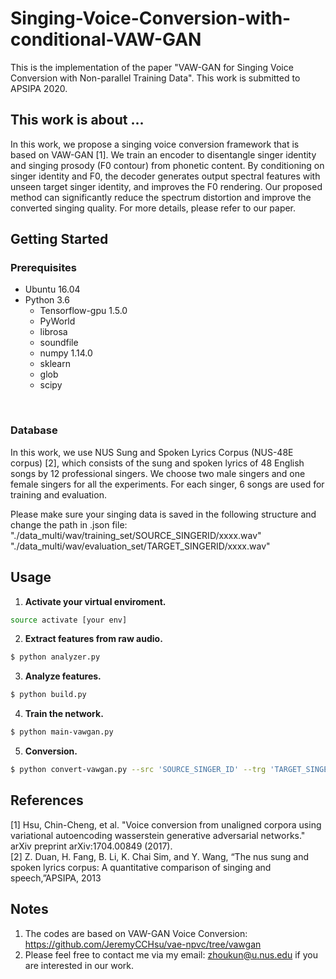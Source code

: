 # Singing-Voice-Conversion-with-conditional-VAW-GAN
This is the implementation of the paper "VAW-GAN for Singing Voice Conversion with Non-parallel Training Data". This work is submitted to APSIPA 2020.

## This work is about ...
In this work, we propose a singing voice conversion framework that is based on VAW-GAN [1]. We train an encoder to disentangle singer identity and singing prosody (F0 contour) from phonetic content. By conditioning on singer identity and F0, the decoder generates output spectral features with unseen target singer identity, and improves the F0 rendering. Our proposed method can significantly reduce the spectrum distortion and improve the converted singing quality. For more details, please refer to our paper.

## Getting Started


### Prerequisites

- Ubuntu 16.04  
- Python 3.6 
  - Tensorflow-gpu 1.5.0
  - PyWorld
  - librosa
  - soundfile
  - numpy 1.14.0
  - sklearn
  - glob
  - scipy
<br/>

### Database

In this work, we use  NUS  Sung  and  Spoken  Lyrics  Corpus (NUS-48E corpus) [2], which consists of the sung and spoken lyrics  of  48  English  songs  by  12  professional  singers.  We choose  two  male  singers  and  one  female  singers  for  all  the experiments.  For  each  singer,  6  songs  are  used  for  training and evaluation.<br/>

Please make sure your singing data is saved in the following structure and change the path in .json file:<br/>
"./data_multi/wav/training_set/SOURCE_SINGERID/xxxx.wav"<br/>
"./data_multi/wav/evaluation_set/TARGET_SINGERID/xxxx.wav"

## Usage
1. **Activate your virtual enviroment.**
```bash
source activate [your env]
```
2. **Extract features from raw audio.**
```Bash
$ python analyzer.py 
```
3. **Analyze features.**
```Bash
$ python build.py 
```
4. **Train the network.**
```Bash
$ python main-vawgan.py 
```
5. **Conversion.**
```Bash
$ python convert-vawgan.py --src 'SOURCE_SINGER_ID' --trg 'TARGET_SINGER_ID' --checkpoint './logdir/train/PLEASE_SPECIFY_YOUR_CHECKPOINT/model.ckpt-46860'
```
## References
[1] Hsu, Chin-Cheng, et al. "Voice conversion from unaligned corpora using variational autoencoding wasserstein generative adversarial networks." arXiv preprint arXiv:1704.00849 (2017). </br>
[2] Z. Duan, H. Fang, B. Li, K. Chai Sim, and Y. Wang, “The nus sung and spoken lyrics corpus: A quantitative comparison of singing and speech,”APSIPA, 2013

## Notes
1. The codes are based on VAW-GAN Voice Conversion: https://github.com/JeremyCCHsu/vae-npvc/tree/vawgan
2. Please feel free to contact me via my email: zhoukun@u.nus.edu if you are interested in our work.
